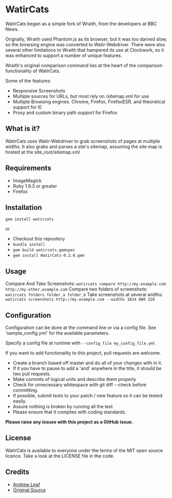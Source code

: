 # WatirCats

WatirCats began as a simple fork of Wraith, from the developers at BBC News.

Orignally, Wraith used Phantom.js as its browser, but it was too darned slow, so the browsing engine was converted to Watir-Webdriver. There were also several other limitations to Wraith that hampered its use at Clockwork, so it was enhanced to support a number of unique features. 

Wraith's original comparison command lies at the heart of the comparison functionality of WatirCats. 

Some of the features:
- Responsive Screenshots
- Multiple sources for URLs, but most rely on /sitemap.xml for use
- Multiple Browsing engines. Chrome, Firefox, FirefoxESR, and theoretical support for IE
- Proxy and custom binary path support for Firefox

## What is it?

WatirCats uses Watir-Webdriver to grab screenshots of pages at multiple widths.  It also grabs and parses a site's sitemap, assuming the site map is hosted at the site_root/sitemap.xml

## Requirements

- ImageMagick
- Ruby 1.9.3 or greater
- Firefox

## Installation

`gem install watircats`

or

- Checkout this repository
- `bundle install`
- `gem build watircats.gemspec`
- `gem install WatirCats-0.2.0.gem`

## Usage

Compare And Take Screenshots:
    `watircats compare http://my.example.com http://my-other.example.com` 
Compare two folders of screenshots:
    `watircats folders folder_a folder_b`
Take screenshots at several widths:
    `watircats screenshots http://my.example.com --widths 1024 800 320`

## Configuration

Configuration can be done at the command line or via a config file. See 'sample_config.yml' for the available parameters. 

Specify a config file at runtime with `--config_file my_config_file.yml`


If you want to add functionality to this project, pull requests are welcome.

 * Create a branch based off master and do all of your changes with in it.
 * If it you have to pause to add a 'and' anywhere in the title, it should be two pull requests.
 * Make commits of logical units and describe them properly
 * Check for unnecessary whitespace with git diff --check before committing.
 * If possible, submit tests to your patch / new feature so it can be tested easily.
 * Assure nothing is broken by running all the test
 * Please ensure that it complies with coding standards.

**Please raise any issues with this project as a GitHub issue.**


## License

WatirCats is available to everyone under the terms of the MIT open source
licence. Take a look at the LICENSE file in the code.

## Credits

 * [Andrew Leaf](http://clockwork.net/people/avleaf)
 * [Original Source](http://github.com/bbc-news/wraith)


